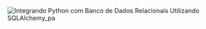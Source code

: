 
![Integrando Python com Banco de Dados Relacionais Utilizando SQLAlchemy_pa](https://github.com/GustavoPlopes/DIO---Digital_Innovation_One/assets/138261430/8f87e257-37be-4438-8056-9ea3043889bd)
